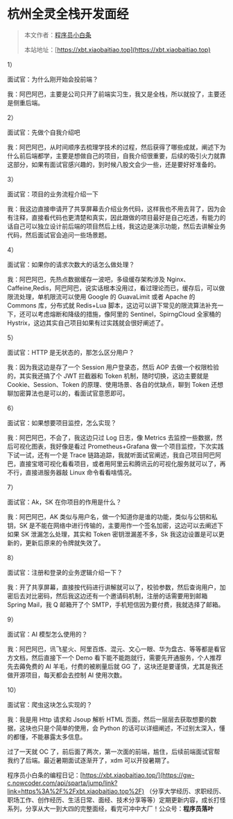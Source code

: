 # 杭州全灵全栈开发面经

> 本文作者：[程序员小白条](https://github.com/luoye6)
>
> 本站地址：[https://xbt.xiaobaitiao.top](https://xbt.xiaobaitiao.top)

1）

面试官：为什么刚开始会投前端？

我：阿巴阿巴，主要是公司只开了前端实习生，我又是全栈，所以就投了，主要还是侧重后端。

2）

面试官：先做个自我介绍吧

我：阿巴阿巴，从时间顺序去梳理学技术的过程，然后获得了哪些成就，阐述下为什么前后端都学，主要是想做自己的项目，自我介绍很重要，后续的吸引火力就靠这部分，如果有面试官感兴趣的，到时候八股文会少一些，还是要好好准备的。

3）

面试官：项目的业务流程介绍一下

我：我这边直接申请开了共享屏幕去介绍业务代码，这样我也不用去背了，因为会有注释，直接看代码也更清楚和真实，因此跟做的项目最好是自己吃透，有能力的话自己可以独立设计前后端的项目然后上线，我这边是演示功能，然后去讲解业务代码，然后面试官会追问一些场景题。

4）

面试官：如果你的请求次数大的话怎么做处理？

我：阿巴阿巴，先热点数据缓存一波吧，多级缓存架构涉及 Nginx、Caffeine,Redis，阿巴阿巴，说实话根本没用过，看过理论而已，缓存后，可以做限流处理，单机限流可以使用 Google 的 GuavaLimit 或者 Apache 的 Commons 库，分布式就 Redis+Lua 脚本，这边可以讲下常见的限流算法补充一下，还可以考虑熔断和降级的措施，像阿里的 Sentinel，SpirngCloud 全家桶的 Hystrix，这边其实自己项目如果有过实践就会很好阐述了。

5）

面试官：HTTP 是无状态的，那怎么区分用户？

我：因为我这边是存了一个 Session 用户登录态，然后 AOP 去做一个权限检验的，其实我还搞了个 JWT 拦截器和 Token 机制，随时切换，这边主要就是 Cookie、Session、Token 的原理、使用场景、各自的优缺点，聊到 Token 还想聊加密算法也是可以的，看面试官意愿即可。

6）

面试官：如果想要项目监控，怎么实现？

我：阿巴阿巴，不会了，我这边只过 Log 日志，像 Metrics 去监控一些数据，然后可视化图表，我好像是看过 Prometheus+Grafana 做一个项目监控，下次实践下试一试，还有一个是 Trace 链路追踪，我就听面试官阐述，我自己项目阿巴阿巴，直接宝塔可视化看看项目，或者用阿里云和腾讯云的可视化服务就可以了，再不行，直接进服务器敲 Linux 命令看看啥情况。

7）

面试官：Ak，SK 在你项目的作用是什么？

我：阿巴阿巴，AK 类似与用户名，做一个知道你是谁的功能，类似与公钥和私钥，SK 是不能在网络中进行传输的，主要用作一个签名加密，这边可以去阐述下如果 SK 泄漏怎么处理，其实和 Token 密钥泄漏差不多，Sk 我这边设置是可以更新的，更新后原来的令牌就失效了。

8）

面试官：注册和登录的业务逻辑介绍一下？

我：开了共享屏幕，直接按代码进行讲解就可以了，校验参数，然后查询用户，加密后去对比密码，然后我这边还有一个邀请码机制，注册的话需要用到邮箱 Spring Mail，我 Q 邮箱开了个 SMTP，手机短信因为要付费，我就选择了邮箱。

9）

面试官：AI 模型怎么使用的？

我：阿巴阿巴，讯飞星火、阿里百炼、混元、文心一眼、华为盘古、等等都是看官方文档，然后直接下一个 Demo 看下能不能跑就行，需要先开通服务，个人推荐先去薅免费的 AI 羊毛，付费的被刷量后就 GG 了，这块还是要谨慎，尤其是我还做开源项目，每天都会去控制 AI 使用次数。

10）

面试官：爬虫这块怎么实现的？

我：我是用 Http 请求和 Jsoup 解析 HTML 页面，然后一层层去获取想要的数据，这块也只是个简单的使用，会 Python 的话可以详细阐述，不过别太深入，懂的都懂，不能暴露太多信息。

过了一天就 OC 了，前后面了两次，第一次面的前端，尴住，后续前端面试官帮我约了后端。最近暑期面试逐渐开了，xdm 可以开投暑期了。



程序员小白条的编程日记：[https://xbt.xiaobaitiao.top/](https://gw-c.nowcoder.com/api/sparta/jump/link?link=https%3A%2F%2Fxbt.xiaobaitiao.top%2F) （分享大学经历、求职经历、职场工作、创作经历、生活日常、面经、技术分享等等）定期更新内容，成长打怪系列，分享从大一到大四的完整面经，看完可冲中大厂！公众号：**程序员落叶**